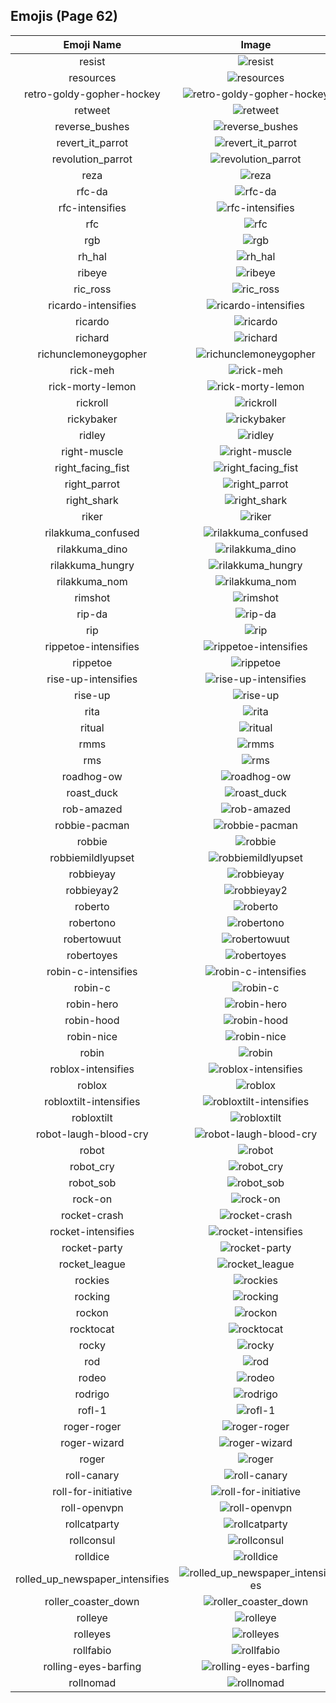 
  ## Emojis (Page 62)
  |Emoji Name|Image|
  | :-: | :-: |
  |resist| ![resist](/emojis/hashicorp/resist.png)|
  |resources| ![resources](/emojis/hashicorp/resources.png)|
  |retro-goldy-gopher-hockey| ![retro-goldy-gopher-hockey](/emojis/hashicorp/retro-goldy-gopher-hockey.png)|
  |retweet| ![retweet](/emojis/hashicorp/retweet.png)|
  |reverse_bushes| ![reverse_bushes](/emojis/hashicorp/reverse_bushes.gif)|
  |revert_it_parrot| ![revert_it_parrot](/emojis/hashicorp/revert_it_parrot.gif)|
  |revolution_parrot| ![revolution_parrot](/emojis/hashicorp/revolution_parrot.gif)|
  |reza| ![reza](/emojis/hashicorp/reza.png)|
  |rfc-da| ![rfc-da](/emojis/hashicorp/rfc-da.png)|
  |rfc-intensifies| ![rfc-intensifies](/emojis/hashicorp/rfc-intensifies.gif)|
  |rfc| ![rfc](/emojis/hashicorp/rfc.png)|
  |rgb| ![rgb](/emojis/hashicorp/rgb.png)|
  |rh_hal| ![rh_hal](/emojis/hashicorp/rh_hal.png)|
  |ribeye| ![ribeye](/emojis/hashicorp/ribeye.png)|
  |ric_ross| ![ric_ross](/emojis/hashicorp/ric_ross.jpg)|
  |ricardo-intensifies| ![ricardo-intensifies](/emojis/hashicorp/ricardo-intensifies.gif)|
  |ricardo| ![ricardo](/emojis/hashicorp/ricardo.png)|
  |richard| ![richard](/emojis/hashicorp/richard.png)|
  |richunclemoneygopher| ![richunclemoneygopher](/emojis/hashicorp/richunclemoneygopher.jpg)|
  |rick-meh| ![rick-meh](/emojis/hashicorp/rick-meh.png)|
  |rick-morty-lemon| ![rick-morty-lemon](/emojis/hashicorp/rick-morty-lemon.png)|
  |rickroll| ![rickroll](/emojis/hashicorp/rickroll.gif)|
  |rickybaker| ![rickybaker](/emojis/hashicorp/rickybaker.png)|
  |ridley| ![ridley](/emojis/hashicorp/ridley.png)|
  |right-muscle| ![right-muscle](/emojis/hashicorp/right-muscle.png)|
  |right_facing_fist| ![right_facing_fist](/emojis/hashicorp/right_facing_fist.png)|
  |right_parrot| ![right_parrot](/emojis/hashicorp/right_parrot.gif)|
  |right_shark| ![right_shark](/emojis/hashicorp/right_shark.gif)|
  |riker| ![riker](/emojis/hashicorp/riker.gif)|
  |rilakkuma_confused| ![rilakkuma_confused](/emojis/hashicorp/rilakkuma_confused.png)|
  |rilakkuma_dino| ![rilakkuma_dino](/emojis/hashicorp/rilakkuma_dino.png)|
  |rilakkuma_hungry| ![rilakkuma_hungry](/emojis/hashicorp/rilakkuma_hungry.png)|
  |rilakkuma_nom| ![rilakkuma_nom](/emojis/hashicorp/rilakkuma_nom.png)|
  |rimshot| ![rimshot](/emojis/hashicorp/rimshot.gif)|
  |rip-da| ![rip-da](/emojis/hashicorp/rip-da.png)|
  |rip| ![rip](/emojis/hashicorp/rip.png)|
  |rippetoe-intensifies| ![rippetoe-intensifies](/emojis/hashicorp/rippetoe-intensifies.gif)|
  |rippetoe| ![rippetoe](/emojis/hashicorp/rippetoe.png)|
  |rise-up-intensifies| ![rise-up-intensifies](/emojis/hashicorp/rise-up-intensifies.gif)|
  |rise-up| ![rise-up](/emojis/hashicorp/rise-up.png)|
  |rita| ![rita](/emojis/hashicorp/rita.png)|
  |ritual| ![ritual](/emojis/hashicorp/ritual.png)|
  |rmms| ![rmms](/emojis/hashicorp/rmms.jpg)|
  |rms| ![rms](/emojis/hashicorp/rms.png)|
  |roadhog-ow| ![roadhog-ow](/emojis/hashicorp/roadhog-ow.png)|
  |roast_duck| ![roast_duck](/emojis/hashicorp/roast_duck.png)|
  |rob-amazed| ![rob-amazed](/emojis/hashicorp/rob-amazed.png)|
  |robbie-pacman| ![robbie-pacman](/emojis/hashicorp/robbie-pacman.gif)|
  |robbie| ![robbie](/emojis/hashicorp/robbie.png)|
  |robbiemildlyupset| ![robbiemildlyupset](/emojis/hashicorp/robbiemildlyupset.png)|
  |robbieyay| ![robbieyay](/emojis/hashicorp/robbieyay.gif)|
  |robbieyay2| ![robbieyay2](/emojis/hashicorp/robbieyay2.gif)|
  |roberto| ![roberto](/emojis/hashicorp/roberto.png)|
  |robertono| ![robertono](/emojis/hashicorp/robertono.png)|
  |robertowuut| ![robertowuut](/emojis/hashicorp/robertowuut.png)|
  |robertoyes| ![robertoyes](/emojis/hashicorp/robertoyes.png)|
  |robin-c-intensifies| ![robin-c-intensifies](/emojis/hashicorp/robin-c-intensifies.gif)|
  |robin-c| ![robin-c](/emojis/hashicorp/robin-c.png)|
  |robin-hero| ![robin-hero](/emojis/hashicorp/robin-hero.jpg)|
  |robin-hood| ![robin-hood](/emojis/hashicorp/robin-hood.png)|
  |robin-nice| ![robin-nice](/emojis/hashicorp/robin-nice.jpg)|
  |robin| ![robin](/emojis/hashicorp/robin.png)|
  |roblox-intensifies| ![roblox-intensifies](/emojis/hashicorp/roblox-intensifies.gif)|
  |roblox| ![roblox](/emojis/hashicorp/roblox.png)|
  |robloxtilt-intensifies| ![robloxtilt-intensifies](/emojis/hashicorp/robloxtilt-intensifies.gif)|
  |robloxtilt| ![robloxtilt](/emojis/hashicorp/robloxtilt.png)|
  |robot-laugh-blood-cry| ![robot-laugh-blood-cry](/emojis/hashicorp/robot-laugh-blood-cry.png)|
  |robot| ![robot](/emojis/hashicorp/robot.png)|
  |robot_cry| ![robot_cry](/emojis/hashicorp/robot_cry.png)|
  |robot_sob| ![robot_sob](/emojis/hashicorp/robot_sob.png)|
  |rock-on| ![rock-on](/emojis/hashicorp/rock-on.gif)|
  |rocket-crash| ![rocket-crash](/emojis/hashicorp/rocket-crash.gif)|
  |rocket-intensifies| ![rocket-intensifies](/emojis/hashicorp/rocket-intensifies.gif)|
  |rocket-party| ![rocket-party](/emojis/hashicorp/rocket-party.gif)|
  |rocket_league| ![rocket_league](/emojis/hashicorp/rocket_league.png)|
  |rockies| ![rockies](/emojis/hashicorp/rockies.jpg)|
  |rocking| ![rocking](/emojis/hashicorp/rocking.gif)|
  |rockon| ![rockon](/emojis/hashicorp/rockon.gif)|
  |rocktocat| ![rocktocat](/emojis/hashicorp/rocktocat.png)|
  |rocky| ![rocky](/emojis/hashicorp/rocky.png)|
  |rod| ![rod](/emojis/hashicorp/rod.png)|
  |rodeo| ![rodeo](/emojis/hashicorp/rodeo.gif)|
  |rodrigo| ![rodrigo](/emojis/hashicorp/rodrigo.png)|
  |rofl-1| ![rofl-1](/emojis/hashicorp/rofl-1.gif)|
  |roger-roger| ![roger-roger](/emojis/hashicorp/roger-roger.png)|
  |roger-wizard| ![roger-wizard](/emojis/hashicorp/roger-wizard.png)|
  |roger| ![roger](/emojis/hashicorp/roger.png)|
  |roll-canary| ![roll-canary](/emojis/hashicorp/roll-canary.gif)|
  |roll-for-initiative| ![roll-for-initiative](/emojis/hashicorp/roll-for-initiative.gif)|
  |roll-openvpn| ![roll-openvpn](/emojis/hashicorp/roll-openvpn.gif)|
  |rollcatparty| ![rollcatparty](/emojis/hashicorp/rollcatparty.gif)|
  |rollconsul| ![rollconsul](/emojis/hashicorp/rollconsul.gif)|
  |rolldice| ![rolldice](/emojis/hashicorp/rolldice.gif)|
  |rolled_up_newspaper_intensifies| ![rolled_up_newspaper_intensifies](/emojis/hashicorp/rolled_up_newspaper_intensifies.gif)|
  |roller_coaster_down| ![roller_coaster_down](/emojis/hashicorp/roller_coaster_down.png)|
  |rolleye| ![rolleye](/emojis/hashicorp/rolleye.gif)|
  |rolleyes| ![rolleyes](/emojis/hashicorp/rolleyes.gif)|
  |rollfabio| ![rollfabio](/emojis/hashicorp/rollfabio.gif)|
  |rolling-eyes-barfing| ![rolling-eyes-barfing](/emojis/hashicorp/rolling-eyes-barfing.png)|
  |rollnomad| ![rollnomad](/emojis/hashicorp/rollnomad.gif)|
  